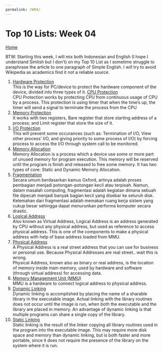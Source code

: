 ```yaml
---
permalink: /W04/
---
```


# Top 10 Lists: Week 04

[Home](../)

BTW: Starting this week, I will mix both Indonesian and English (I hope I understand Simlish but I don’t) on my Top 10 List as I sometime struggle to paraphrase the article to one paragraph of Simple English. I will try to avoid Wikipedia as academics find it not a reliable source.
1.	[Hardware Protection](https://www.geeksforgeeks.org/hardware-protection-and-type-of-hardware-protection/)<br>
This is the way for PC/device to protect the hardware component of the device, divided into three types of it.
[CPU Protection](https://www.geeksforgeeks.org/hardware-protection-and-type-of-hardware-protection/)<br>
CPU Protection works by protecting CPU from continuous usage of CPU by a process. This protection is using timer that when the time’s up, the timer will send a signal to terminate the process from the CPU
2.	[Memory Protection](https://www.geeksforgeeks.org/hardware-protection-and-type-of-hardware-protection/)<br>
It works with two registers, Bare register that store starting address of a process; and Limit register that store the size of it. 
3.	[I/O Protection](https://www.geeksforgeeks.org/hardware-protection-and-type-of-hardware-protection/)<br>
This will prevent some occurances (such as: Termination of I/O, View other process’ I/O, and giving priority to some process of I/O) by forcing process to access the I/O through system call to be monitored.
4.	[Memory Allocation](https://www.techopedia.com/definition/27492/memory-allocation)<br>
Memory Allocation is a process which a device use some or more part of unused memory for program execution. This memory will be reserved until the program is finish and released to free some memory. It has two types of core: Static and Dynamic Memory Allocation.
5.	[Fragmentation](http://docs.raxco.com/perfectdisk/12/en/What_is_Fragmentation.htm)<br>
Secara umum berdasarkan kamus Oxford, artinya adalah proses pembagian menjadi potongan-potongan kecil atau terpisah. Namun, dalam masalah computing, fragmentasi adalah kegiatan dimana sebuah file dipecah menjadi banyak bagian kecil yang disebar ke seluruh disk. Kelemahan dari fragmentasi adalah memakan ruang kerja sistem yang cukup besar sehingga dapat menurunkan performa komputer secara drastic.
6.	[Logical Address](https://afteracademy.com/blog/what-is-the-difference-between-logical-and-physical-address-wrt-operating-system)<br>
Also known as Virtual Address, Logical Address is an address generated by CPU without any physical address, but used as reference to access physical address. This is one of the components to make a physical address with help of base address loaded from MMU.
7.	[Physical Address](https://www.techopedia.com/definition/13036/physical-address)<br>
A Physical Address is a real street address that you can use for business or personal use. Because Physical Addresses are real street.. wait this is wrong. <br>
Physical Address, known also as binary or real address, is the location of memory inside main memory, used by hardware and software (through virtual address) for accessing data.
8.	[Memory Management Unit (MMU)](https://staff.ui.ac.id/system/files/users/moningka/material/memory-1.pdf)<br>
MMU is a hardware to connect logical address to physical address. 
9.	[Dynamic Linking](https://kb.iu.edu/d/akqn)<br>
Dynamic linking is accomplished by placing the name of a sharable library in the executable image. Actual linking with the library routines does not occur until the image is run, when both the executable and the library are placed in memory. An advantage of dynamic linking is that multiple programs can share a single copy of the library.
10.	[Static Linking](https://kb.iu.edu/d/akqn)<br>
Static linking is the result of the linker copying all library routines used in the program into the executable image. This may require more disk space and memory than dynamic linking, but is both faster and more portable, since it does not require the presence of the library on the system where it is run.

